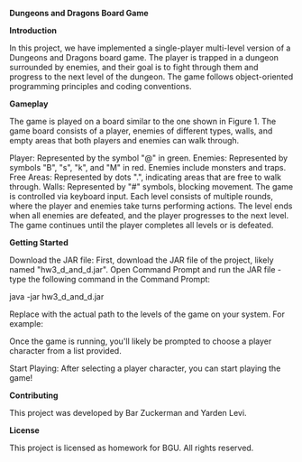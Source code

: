 **Dungeons and Dragons Board Game**

**Introduction**

In this project, we have implemented a single-player multi-level version of a Dungeons and Dragons board game. The player is trapped in a dungeon surrounded by enemies, and their goal is to fight through them and progress to the next level of the dungeon. The game follows object-oriented programming principles and coding conventions.

**Gameplay**

The game is played on a board similar to the one shown in Figure 1. The game board consists of a player, enemies of different types, walls, and empty areas that both players and enemies can walk through.

Player: Represented by the symbol "@" in green.
Enemies: Represented by symbols "B", "s", "k", and "M" in red. Enemies include monsters and traps.
Free Areas: Represented by dots ".", indicating areas that are free to walk through.
Walls: Represented by "#" symbols, blocking movement.
The game is controlled via keyboard input. Each level consists of multiple rounds, where the player and enemies take turns performing actions. The level ends when all enemies are defeated, and the player progresses to the next level. The game continues until the player completes all levels or is defeated.

**Getting Started**

Download the JAR file: First, download the JAR file of the project, likely named "hw3_d_and_d.jar".
Open Command Prompt and run the JAR file - type the following command in the Command Prompt:

java -jar hw3_d_and_d.jar <the path to the levels of the game>

Replace <the path to the levels of the game> with the actual path to the levels of the game on your system. For example:

Once the game is running, you'll likely be prompted to choose a player character from a list provided.

Start Playing: After selecting a player character, you can start playing the game!

**Contributing**

This project was developed by Bar Zuckerman and Yarden Levi.

**License**

This project is licensed as homework for BGU. All rights reserved.
